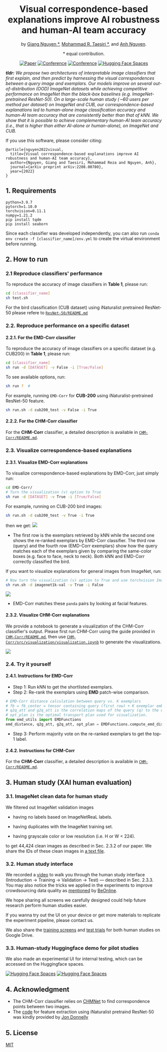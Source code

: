 <div align="center">    
 
# Visual correspondence-based explanations improve AI robustness and human-AI team accuracy 
by [Giang Nguyen *](https://giangnguyen2412.github.io/), [Mohammad R. Taesiri *](https://taesiri.com/), and [Anh Nguyen](https://anhnguyen.me/). 

\* equal contribution.

[![Paper](https://img.shields.io/badge/paper-arxiv.svg)](https://arxiv.org/abs/2208.00780)
[![Conference](http://img.shields.io/badge/XAI4CV@CVPR-2022-4b44ce.svg)](https://xai4cv.github.io/workshop)
[![Conference](http://img.shields.io/badge/poster-4b44ce.svg)](https://www.dropbox.com/s/1neko0pjbexlsjf/p49.pdf?dl=0)
[![Hugging Face Spaces](https://img.shields.io/badge/%F0%9F%A4%97%20Hugging%20Face-CHM_Corr-blue)](https://huggingface.co/spaces/XAI/CHM-Corr)
</div> 

_**tldr:** We propose two architectures of interpretable image classifiers that first explain, and then predict by harnessing the visual correspondences between a query image and exemplars.
Our models improve on several out-of-distribution (OOD) ImageNet datasets while achieving competitive performance on ImageNet than the black-box baselines (e.g. ImageNet-pretrained ResNet-50). 
On a large-scale human study (∼60 users per method per dataset) on ImageNet and CUB, our correspondence-based explanations led to human-alone image classification accuracy and human-AI team accuracy that are consistently better than that of kNN. 
We show that it is possible to achieve complementary human-AI team accuracy (i.e., that is higher than either AI-alone or human-alone), on ImageNet and CUB._   

If you use this software, please consider citing:

    @article{nguyen2022visual,
      title={Visual correspondence-based explanations improve AI robustness and human-AI team accuracy},
      author={Nguyen, Giang and Taesiri, Mohammad Reza and Nguyen, Anh},
      journal={arXiv preprint arXiv:2208.00780},
      year={2022}
    }

## 1. Requirements
```
python=3.9.7
pytorch=1.10.0
torchvision=0.11.1
numpy=1.21.2
pip install tqdm
pip install seaborn
```
Since each classifier was developed independently, you can also run ```conda env create -f [classifier_name]/env.yml``` to create the virtual environment before running.

## 2. How to run
### 2.1 Reproduce classifiers' performance

To reproduce the accuracy of image classifiers in **Table 1**, please run:
```bash
cd [classifier_name]
sh test.sh
```

For the bird classification (CUB dataset) using iNaturalist pretrained ResNet-50 please refere to [`ResNet-50/README.md`](https://github.com/anguyen8/visual-correspondence-XAI/blob/main/ResNet-50/README.md)


### 2.2. Reproduce performance on a specific dataset

#### 2.2.1. For the EMD-Corr classifier

To reproduce the accuracy of image classifiers on a specific dataset (e.g. CUB200) in **Table 1**, please run:
```bash
cd [classifier_name]
sh run -d [DATASET] -v False -i [True/False]
```

To see available options, run:
```bash
sh run ?  # 
```

For example, running ```EMD-Corr``` for **CUB-200** using iNaturalist-pretrained ResNet-50 feature.
```bash
sh run.sh -d cub200_test -v False -i True
```

#### 2.2.2. For the CHM-Corr classifier

For the **CHM-Corr** classifier, a detailed description is available in [`CHM-Corr/README.md`](https://github.com/anguyen8/visual-correspondence-XAI/blob/main/CHM-Corr/README.md).

### 2.3. Visualize correspondence-based explanations


#### 2.3.1. Visualize EMD-Corr explanations
To visualize correspondence-based explanations by EMD-Corr, just simply run:
```bash
cd EMD-Corr/
# Turn the visualization (v) option to True
sh run -d [DATASET] -v True -i [True/False]
```

For example, running on CUB-200 bird images:
```bash
sh run.sh -d cub200_test -v True -i True
```
then we get:
![](figs/Painted_Bunting_0004_16641.jpeg)
* The first row is the exemplars retrieved by kNN while the second one shows the re-ranked exemplars by EMD-Corr classifier.
The third row (query) and the fourth row (EMD-Corr exemplars) show how the query matches each of the exemplars given by comparing the same-color boxes (e.g. face to face, neck to neck).
Both kNN and EMD-Corr correctly classified the bird.

If you want to visualize explanations for general images from ImageNet, run:
```bash
# Now turn the visualization (v) option to True and use torchvision ImageNet-pretrained ResNet-50 feature (i - False)
sh run.sh -d imagenet1k-val -v True -i False
```

![](figs/ILSVRC2012_val_00003158.jpeg)
* EMD-Corr matches these ```panda``` pairs by looking at facial features. 

#### 2.3.2. Visualize CHM-Corr explanations

We provide a notebook to generate a visualization of the CHM-Corr classifier's output. Please first run CHM-Corr using the guide provided in [`CHM-Corr/README.md`](https://github.com/anguyen8/visual-correspondence-XAI/blob/main/CHM-Corr/README.md), then use [`CHM-Corr/src/visualization/visualization.ipynb`](https://github.com/anguyen8/visual-correspondence-XAI/blob/main/CHM-Corr/src/visualization/visualization.ipynb) to generate the visualizations.

![](figs/CHM-Corr-sample-visualization.jpeg)

### 2.4. Try it yourself
#### 2.4.1. Instructions for EMD-Corr
* Step 1: Run kNN to get the shortlisted exemplars. 
* Step 2: Re-rank the exemplars using **EMD** patch-wise comparison.
```python
# EMD-Corr distance calculation between query vs. K exemplars
# fb = fb_center = tensor containing query (first row) + K exemplar embeddings. e.g. 51x2048x7x7 where conv4_dim=2048x7x7.
# q2q_att and g2q_att is the correlation maps of the query (q) to the exemplars (g) or vice versa. 
# opt_plan is the optimal transport plan used for visualization.
from emd_utils import EMDFunctions
emd_distance, q2g_att, g2q_att, opt_plan = EMDFunctions.compute_emd_distance(K=50, fb_center, fb, use_uniform=False, num_patch=5)
```
* Step 3: Perform majority vote on the re-ranked exemplars to get the top-1 label.

#### 2.4.2. Instructions for CHM-Corr

For the **CHM-Corr** classifier, a detailed description is available in [`CHM-Corr/README.md`](https://github.com/anguyen8/visual-correspondence-XAI/blob/main/CHM-Corr/README.md).


## 3. Human study (XAI human evaluation)
### 3.1. ImageNet clean data for human study

We filtered out ImageNet validation images

* having no labels based on ImageNetReaL labels.

* having duplicates with the ImageNet training set.

* having grayscale color or low resolution (i.e. H or W < 224).

to get 44,424 clean images as described in Sec. 2.3.2 of our paper. We share the IDs of these clean images in [a text file](https://github.com/anguyen8/visual-correspondence-XAI/blob/b234be2d4cc42e865682c00a86cd63e2b0a9fe9c/EMD-Corr/clean_images/ImageNet_Clean.txt).

### 3.2. Human study interface

We recorded a [video](https://youtu.be/rJx-vGJBprw) to walk you through the human study interface (Introduction &rarr; Training &rarr; Validation &rarr; Test) &mdash; described in Sec. 2.3.3. You may also notice the tricks we applied in the experiments to improve crowdsourcing data quality as [mentioned](https://twitter.com/BeOnlineConf/status/1544355623743225859/photo/1) by [BeOnline](https://twitter.com/BeOnlineConf). 

We hope sharing all screens we carefully designed could help future research perform human studies easier.

If you wanna try out the UI on your device or get more materials to replicate the experiment pipeline, please contact us.

We also share the [training screens](https://drive.google.com/drive/folders/1S0ipBx8H8JDM-tERImHVHFz-YDwE2gf6?usp=sharing) and [test trials](https://drive.google.com/drive/folders/1EWC3hgivx1SA0V2bL2toBnNZvtJWnoGu?usp=sharing) for both human studies on Google Drive.

### 3.3. Human-study Huggingface demo for pilot studies

We also made an experimental UI for internal testing, which can be accessed on the Huggingface spaces. 

[![Hugging Face Spaces](https://img.shields.io/badge/%F0%9F%A4%97%20Hugging%20Face-ImageNet-blue)](https://huggingface.co/spaces/XAI/VisualCorrespondenceHumanStudy)
[![Hugging Face Spaces](https://img.shields.io/badge/%F0%9F%A4%97%20Hugging%20Face-CUB-red)](https://huggingface.co/spaces/XAI/VisualCorrespondenceHumanStudy-CUB)

## 4. Acknowledgment

* The CHM-Corr classifier relies on [CHMNet](https://github.com/juhongm999/chm) to find correspondence points between two images.
* The [code](https://github.com/anguyen8/visual-correspondence-XAI/blob/main/ResNet-50/CUB-iNaturalist/FeatureExtractors.py) for feature extraction using iNaturalist pretraind ResNet-50 was kindly provided by [Jon Donnelly](mailto:jonathan.donnelly@maine.edu)

## 5. License
[MIT](LICENSE)
